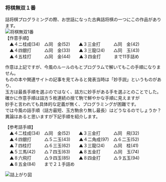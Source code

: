 ### 将棋無双１番  
詰将棋プログラミングの際、お世話になった古典詰将棋の一つにこの作品があります。  
![将棋無双1番](http://sfenreader.appspot.com/sfen?sfen=3g1n1l1%2F2p1g1r2%2F5k2S%2F4p1N%2BR1%2F3%2Bp5%2F7N1%2FB8%2F9%2F9%20b%202GSNb2s3l15p%201&title=%E5%B0%86%E6%A3%8B%E7%84%A1%E5%8F%8C%EF%BC%91%E7%95%AA)  
【作意手順】  
　▲４ニ桂成(34)　△同　金(52)　　▲３三金打　　　△同　金(42)  
　▲４四銀打　　　△同　金(33)　　▲３三龍(24)　　△同　玉(43)  
　▲４五桂打　　　△同　金(44)　　▲３四金打　　　まで11手詰め  
  
作意は上記ですが、今風のルールのもとプログラムで解いてもこの手順になりません。  
ものの本や関連サイトの記事を見てみると発表当時は「妙手説」というものがあり、  
玉方は最長手順を選ぶのではなく、詰方に妙手がある手を選ぶとのことでした。   
確かに作意手順は詰方５枚連続の捨て駒で鮮やかな手順に見えますが  
妙手と言われても具体的な定義が無く、プログラミングが困難です。  
では今風の詰手順（詰方最短、玉方駒余り無し最長）はどうなるのでしょうか？  
異論はあると思いますが下記手順を紹介します。  
  
【参考詰手順】  
　▲４二桂成(34)　△同　金(52)　　▲３三金打　　　△同　飛(32)   
　▲４四銀打　　　△５二玉(43)　　▲４二角成(97)　△６二玉(52)   
　▲７四桂打　　　△６三玉(62)　　▲３三龍(24)　　△同　桂(41)  
　▲５三馬(42)　　△７四玉(63)　　▲８五金打　　　△同　玉(74)  
　▲８六飛打　　　△９四玉(85)　　▲８四金打　　　△９五玉(94)  
　▲８五金(84)　　まで２１手詰め   
 
![詰上がり図](http://sfenreader.appspot.com/sfen?sfen=3g3l1%2F2p6%2F4%2BB1n1S%2F4pS3%2FkG1%2Bp5%2F1R5N1%2F9%2F9%2F9%20b%20rb2g2s2n3l15p%201&title=%E8%A9%B0%E3%82%81%E4%B8%8A%E3%81%8C%E3%82%8A%E5%9B%B3)

